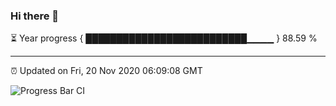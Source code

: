 ### Hi there 👋

⏳ Year progress { ██████████████████████████▁▁▁▁ } 88.59 %

---

⏰ Updated on Fri, 20 Nov 2020 06:09:08 GMT

![Progress Bar CI](https://github.com/liununu/liununu/workflows/Progress%20Bar%20CI/badge.svg)
